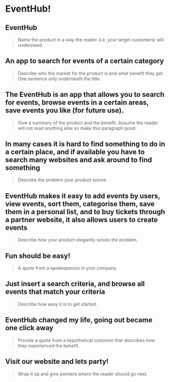 # EventHub! # 

<!--
> This material was originally posted [here](http://www.quora.com/What-is-Amazons-approach-to-product-development-and-product-management). It is reproduced here for posterities sake.

There is an approach called "working backwards" that is widely used at Amazon. They work backwards from the customer, rather than starting with an idea for a product and trying to bolt customers onto it. While working backwards can be applied to any specific product decision, using this approach is especially important when developing new products or features.

For new initiatives a product manager typically starts by writing an internal press release announcing the finished product. The target audience for the press release is the new/updated product's customers, which can be retail customers or internal users of a tool or technology. Internal press releases are centered around the customer problem, how current solutions (internal or external) fail, and how the new product will blow away existing solutions.

If the benefits listed don't sound very interesting or exciting to customers, then perhaps they're not (and shouldn't be built). Instead, the product manager should keep iterating on the press release until they've come up with benefits that actually sound like benefits. Iterating on a press release is a lot less expensive than iterating on the product itself (and quicker!).

If the press release is more than a page and a half, it is probably too long. Keep it simple. 3-4 sentences for most paragraphs. Cut out the fat. Don't make it into a spec. You can accompany the press release with a FAQ that answers all of the other business or execution questions so the press release can stay focused on what the customer gets. My rule of thumb is that if the press release is hard to write, then the product is probably going to suck. Keep working at it until the outline for each paragraph flows.

Oh, and I also like to write press-releases in what I call "Oprah-speak" for mainstream consumer products. Imagine you're sitting on Oprah's couch and have just explained the product to her, and then you listen as she explains it to her audience. That's "Oprah-speak", not "Geek-speak".

Once the project moves into development, the press release can be used as a touchstone; a guiding light. The product team can ask themselves, "Are we building what is in the press release?" If they find they're spending time building things that aren't in the press release (overbuilding), they need to ask themselves why. This keeps product development focused on achieving the customer benefits and not building extraneous stuff that takes longer to build, takes resources to maintain, and doesn't provide real customer benefit (at least not enough to warrant inclusion in the press release).
 -->

## EventHub ##
  > Name the product in a way the reader (i.e. your target customers) will understand.

## An app to search for events of a certain category ##
  > Describe who the market for the product is and what benefit they get. One sentence only underneath the title.

## The EventHub is an app that allows you to search for events, browse events in a certain areas, save events you like (for future use). ##
  > Give a summary of the product and the benefit. Assume the reader will not read anything else so make this paragraph good.

## In many cases it is hard to find something to do in a certain place, and if available you have to search many websites and ask around to find something ##
  > Describe the problem your product solves.

## EventHub makes it easy to add events by users, view events, sort them, categorise them, save them in a personal list, and to buy tickets through a partner website, it also allows users to create events ##
  > Describe how your product elegantly solves the problem.

## Fun should be easy! ##
  > A quote from a spokesperson in your company.

## Just insert a search criteria, and browse all events that match your criteria ##
  > Describe how easy it is to get started.

## EventHub changed my life, going out became one click away ##
  > Provide a quote from a hypothetical customer that describes how they experienced the benefit.

## Visit our website and lets party! ##
  > Wrap it up and give pointers where the reader should go next.
